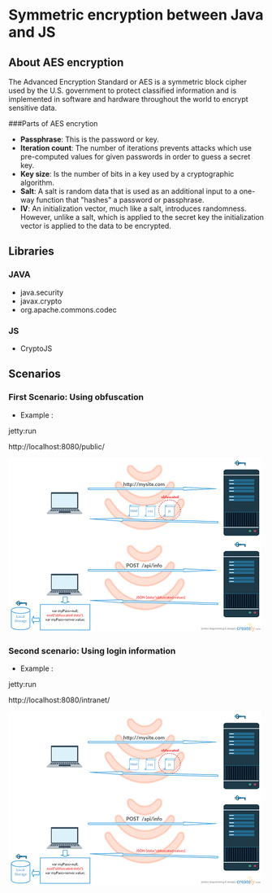# Symmetric encryption between Java  and JS

## About  AES encryption

The Advanced Encryption Standard or AES is a symmetric block cipher used by the U.S. government to protect classified information and is implemented in software and hardware throughout the world to encrypt sensitive data.

###Parts of AES encrytion

* <b>Passphrase</b>: This is the password or key. 
* <b>Iteration count</b>: The number of iterations prevents   attacks which  use pre-computed values for given passwords in order to guess a secret key.
* <b>Key size</b>: Is the number of bits in a key used by a cryptographic algorithm.
* <b>Salt</b>: A salt is random data that is used as an additional input to a one-way function that "hashes" a password or passphrase.
* <b>IV</b>: An initialization vector, much like a salt, introduces randomness. However, unlike a salt, which is applied to the secret key the initialization vector is applied to the data to be encrypted.

## Libraries

### JAVA

* java.security
* javax.crypto
* org.apache.commons.codec

### JS

* CryptoJS 

## Scenarios

### First Scenario: Using obfuscation

 * Example :

 jetty:run
 
 http://localhost:8080/public/
 
 ![first scenario ](https://github.com/akaiserg/symmetric_encryption_java_js/blob/master/pic1.png)
 
 ### Second scenario: Using login information 

 * Example :

 jetty:run
 
 http://localhost:8080/intranet/
 
 ![first scenario ](https://github.com/akaiserg/symmetric_encryption_java_js/blob/master/pic1.png)

